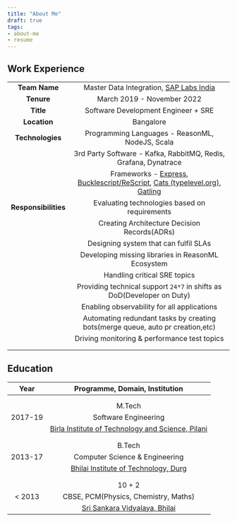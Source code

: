 ```yaml
---
title: "About Me"
draft: true
tags:
- about-me
- resume
---
```


## Work Experience
|                      |                                                                                                                                                                                         |
|:--------------------:|:---------------------------------------------------------------------------------------------------------------------------------------------------------------------------------------:|
|    **Team Name**     |                                               Master Data Integration, [SAP Labs India](https://www.sap.com/india/about/labs-india.html)                                                | 
|      **Tenure**      |                                                                               March 2019 - November 2022                                                                                |
|      **Title**       |                                                                           Software Development Engineer + SRE                                                                           |
|     **Location**     |                                                                                        Bangalore                                                                                        |
|   **Technologies**   |                                                                     Programming Languages - ReasonML, NodeJS, Scala                                                                     |
|                      |                                                             3rd Party Software - Kafka, RabbitMQ, Redis, Grafana, Dynatrace                                                             |
|                      | Frameworks - [Express](http://expressjs.com/), [Bucklescript/ReScript](https://rescript-lang.org/), [Cats (typelevel.org)](https://typelevel.org/cats/), [Gatling](https://gatling.io/) |
| **Responsibilities** |                                                                      Evaluating technologies based on requirements                                                                      |
|                      |                                                                      Creating Architecture Decision Records(ADRs)                                                                       |
|                      |                                                                          Designing system that can fulfil SLAs                                                                          |
|                      |                                                                   Developing missing libraries in ReasonML Ecosystem                                                                    |
|                      |                                                                              Handling critical SRE topics                                                                               |
|                      |                                                         Providing technical support `24*7` in shifts as DoD(Developer on Duty)                                                          |
|                      |                                                                       Enabling observability for all applications                                                                       |
|                      |                                                     Automating redundant tasks by creating bots(merge queue, auto pr creation,etc)                                                      |
|                      |                                                                      Driving monitoring & performance test topics                                                                       |
|                      |                                                                                                                                                                                         |
|                      |                                                                                                                                                                                         |


## Education
|  Year   |                         Programme, Domain, Institution                          |
|:-------:|:-------------------------------------------------------------------------------:|
|         |                                                                                 |
|         |                                                                                 |
|         |                                     M.Tech                                      |
| 2017-19 |                              Software Engineering                               |
|         | [Birla Institute of Technology and Science, Pilani](https://bits-pilani.ac.in/) |
|         |                                                                                 |
|         |                                                                                 |
|         |                                     B.Tech                                      |
| 2013-17 |                         Computer Science & Engineering                          |
|         |       [Bhilai Institute of Technology, Durg](https://www.bitdurg.ac.in/)        |
|         |                                                                                 |
|         |                                                                                 |
|         |                                     10 + 2                                      |
| < 2013  |                      CBSE, PCM(Physics, Chemistry, Maths)                       |
|         |        [Sri Sankara Vidyalaya, Bhilai](http://www.ssvbhilai.edu.in/ws/)         |